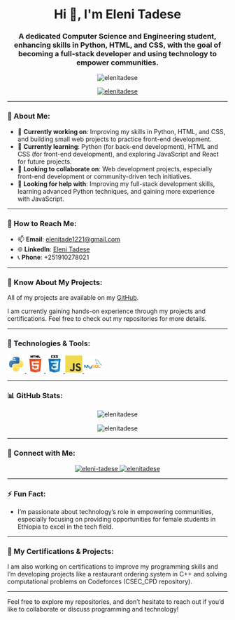 <h1 align="center">Hi 👋, I'm Eleni Tadese</h1>
<h3 align="center">A dedicated Computer Science and Engineering student, enhancing skills in Python, HTML, and CSS, with the goal of becoming a full-stack developer and using technology to empower communities.</h3>

<p align="center"> <img src="https://komarev.com/ghpvc/?username=elenitadese&label=Profile%20views&color=0e75b6&style=flat" alt="elenitadese" /> </p>

<p align="center">
  <a href="https://github.com/ryo-ma/github-profile-trophy">
    <img src="https://github-profile-trophy.vercel.app/?username=elenitadese" alt="elenitadese" />
  </a>
</p>

---

### 🌱 About Me:

- 🔭 **Currently working on**: Improving my skills in Python, HTML, and CSS, and building small web projects to practice front-end development.
- 🌱 **Currently learning**: Python (for back-end development), HTML and CSS (for front-end development), and exploring JavaScript and React for future projects.
- 👯 **Looking to collaborate on**: Web development projects, especially front-end development or community-driven tech initiatives.
- 🤝 **Looking for help with**: Improving my full-stack development skills, learning advanced Python techniques, and gaining more experience with JavaScript.

---

### 💬 How to Reach Me:

- 📫 **Email**: [elenitade1221@gmail.com](mailto:elenitade1221@gmail.com)
- 🌐 **LinkedIn**: [Eleni Tadese](https://linkedin.com/in/eleni-tadese)
- 📞 **Phone**: +251910278021

---

### 📝 Know About My Projects:

All of my projects are available on my [GitHub](https://github.com/elenitadese).

I am currently gaining hands-on experience through my projects and certifications. Feel free to check out my repositories for more details.

---

### 🧰 Technologies & Tools:

<p align="left">
  <a href="https://www.python.org" target="_blank" rel="noreferrer">
    <img src="https://raw.githubusercontent.com/devicons/devicon/master/icons/python/python-original.svg" alt="python" width="40" height="40"/>
  </a>
  <a href="https://www.w3schools.com/html/" target="_blank" rel="noreferrer">
    <img src="https://raw.githubusercontent.com/devicons/devicon/master/icons/html5/html5-original-wordmark.svg" alt="html5" width="40" height="40"/>
  </a>
  <a href="https://www.w3schools.com/css/" target="_blank" rel="noreferrer">
    <img src="https://raw.githubusercontent.com/devicons/devicon/master/icons/css3/css3-original-wordmark.svg" alt="css3" width="40" height="40"/>
  </a>
  <a href="https://developer.mozilla.org/en-US/docs/Web/JavaScript" target="_blank" rel="noreferrer">
    <img src="https://raw.githubusercontent.com/devicons/devicon/master/icons/javascript/javascript-original.svg" alt="javascript" width="40" height="40"/>
  </a>
  <a href="https://www.mysql.com/" target="_blank" rel="noreferrer">
    <img src="https://raw.githubusercontent.com/devicons/devicon/master/icons/mysql/mysql-original-wordmark.svg" alt="mysql" width="40" height="40"/>
  </a>
</p>

---

### 📊 GitHub Stats:

<p align="center">
  <img align="center" src="https://github-readme-stats.vercel.app/api?username=elenitadese&show_icons=true&locale=en" alt="elenitadese" />
</p>

<p align="center">
  <img align="center" src="https://github-readme-stats.vercel.app/api/top-langs?username=elenitadese&show_icons=true&locale=en&layout=compact" alt="elenitadese" />
</p>

---

### 🤝 Connect with Me:

<p align="center">
  <a href="https://linkedin.com/in/eleni-tadese" target="_blank">
    <img src="https://raw.githubusercontent.com/rahuldkjain/github-profile-readme-generator/master/src/images/icons/Social/linked-in-alt.svg" alt="eleni-tadese" height="30" width="40" />
  </a>
  <a href="https://codeforces.com/profile/elenitadese" target="_blank">
    <img src="https://raw.githubusercontent.com/rahuldkjain/github-profile-readme-generator/master/src/images/icons/Social/codeforces.svg" alt="elenitadese" height="30" width="40" />
  </a>
</p>

---

### ⚡ Fun Fact:

- I’m passionate about technology’s role in empowering communities, especially focusing on providing opportunities for female students in Ethiopia to excel in the tech field.

---

### 📜 My Certifications & Projects:

I am also working on certifications to improve my programming skills and I’m developing projects like a restaurant ordering system in C++ and solving computational problems on Codeforces (CSEC_CPD repository).

---

Feel free to explore my repositories, and don’t hesitate to reach out if you’d like to collaborate or discuss programming and technology!
